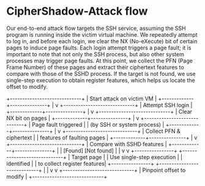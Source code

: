 # CipherShadow-Attack flow

Our end-to-end attack flow targets the SSH service, assuming the SSH program is running inside the victim virtual machine. We repeatedly attempt to log in, and before each login, we clear the NX (No-eXecute) bit of certain pages to induce page faults. Each login attempt triggers a page fault; it is important to note that not only the SSH process, but also other system processes may trigger page faults. At this point, we collect the PFN (Page Frame Number) of these pages and extract their ciphertext features to compare with those of the SSHD process. If the target is not found, we use single-step execution to obtain register features, which helps us locate the offset to modify.


+-----------------------------+
| Start attack on victim VM   |
+-------------+---------------+
              |
              v
+-----------------------------+
| Attempt SSH login           |
+-------------+---------------+
              |
              v
+-----------------------------+
| Clear NX bit on pages       |
+-------------+---------------+
              |
              v
+-----------------------------+
| Page fault triggered        |
| (by SSH or system process)  |
+-------------+---------------+
              |
              v
+-----------------------------+
| Collect PFN & ciphertext    |
| features of faulting pages  |
+-------------+---------------+
              |
              v
+-----------------------------+
| Compare with SSHD features  |
+-------------+---------------+
        |             |
   [Found]         [Not found]
        |             |
        v             v
+----------------+   +-----------------------------+
| Target page    |   | Use single-step execution   |
| identified     |   | to collect register features|
+----------------+   +-----------------------------+
        |                     |
        v                     v
+-----------------------------+
| Pinpoint offset to modify   |
+-----------------------------+